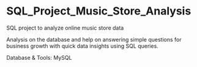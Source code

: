 # SQL_Project_Music_Store_Analysis
SQL project to analyze online music store data

Analysis on the database and help on answering simple questions for business growth with quick data insights using SQL queries.

Database & Tools:
MySQL
